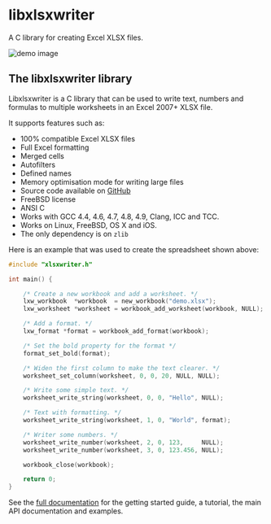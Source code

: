 # libxlsxwriter


A C library for creating Excel XLSX files.


![demo image](http://libxlsxwriter.github.io/demo.png)


## The libxlsxwriter library

Libxlsxwriter is a C library that can be used to write text, numbers and formulas to multiple worksheets in an Excel 2007+ XLSX file.

It supports features such as:

- 100% compatible Excel XLSX files
- Full Excel formatting
- Merged cells
- Autofilters
- Defined names
- Memory optimisation mode for writing large files
- Source code available on [GitHub](https://github.com/jmcnamara/libxlsxwriter)
- FreeBSD license
- ANSI C
- Works with GCC 4.4, 4.6, 4.7, 4.8, 4.9, Clang, ICC and TCC.
- Works on Linux, FreeBSD, OS X and iOS.
- The only dependency is on `zlib`


Here is an example that was used to create the spreadsheet shown above:


```C
#include "xlsxwriter.h"

int main() {

    /* Create a new workbook and add a worksheet. */
    lxw_workbook  *workbook  = new_workbook("demo.xlsx");
    lxw_worksheet *worksheet = workbook_add_worksheet(workbook, NULL);

    /* Add a format. */
    lxw_format *format = workbook_add_format(workbook);

    /* Set the bold property for the format */
    format_set_bold(format);

    /* Widen the first column to make the text clearer. */
    worksheet_set_column(worksheet, 0, 0, 20, NULL, NULL);

    /* Write some simple text. */
    worksheet_write_string(worksheet, 0, 0, "Hello", NULL);

    /* Text with formatting. */
    worksheet_write_string(worksheet, 1, 0, "World", format);

    /* Writer some numbers. */
    worksheet_write_number(worksheet, 2, 0, 123,     NULL);
    worksheet_write_number(worksheet, 3, 0, 123.456, NULL);

    workbook_close(workbook);

    return 0;
}

```



See the [full documentation](http://libxlsxwriter.github.io) for the getting started guide, a tutorial, the main API documentation and examples.
